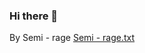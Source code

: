 ### Hi there 👋
By Semi - rage
[Semi - rage.txt](https://github.com/Wahixe/Wahixe/files/15359393/Semi.-.rage.txt)
